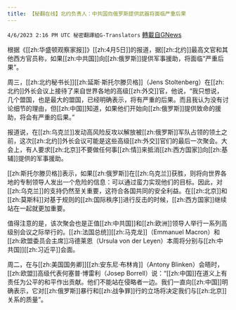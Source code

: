 ```yaml
---
title: 【秘翻在线】北约负责人：中共国向俄罗斯提供武器将面临严重后果
---
```

`4/6/2023 2:16 PM UTC 秘密翻譯組G-Translators` [轉載自GNews](https://gnews.org/articles/1076141)

根据《[[zh:华盛顿观察家报]]》[[zh:4月5日]]的报道，据[[zh:北约]]最高文官和其他西方官员称，如果[[zh:中共国]]向[[zh:俄罗斯]]提供军事援助，将面临“严重后果”。

周三，[[zh:北约秘书长]][[zh:延斯·斯托尔滕贝格]]（Jens Stoltenberg）在[[zh:北约]]外长会议上接待了来自世界各地的高级[[zh:外交]]官，他说，“我只想说，几个盟国，也是最大的盟国，已经明确表示，将有严重的后果。而且我认为没有讨论细节的理由，但[[zh:中国]]知道，如果他们开始向[[zh:俄罗斯]]提供致命的援助，将会有严重的后果。”

报道说，在[[zh:乌克兰]]发动高风险反攻以解放被[[zh:俄罗斯]]军队占领的领土之前，这次[[zh:北约]]外长会议可能是这些高级[[zh:外交]]官们的最后一次聚会。大会上，有人要求[[zh:北京]]不要做任何事[[zh:情]]来抵消[[zh:西方国家]]向[[zh:基辅]]提供的军事援助。

[[zh:斯托尔滕贝格]]表示，如果[[zh:俄罗斯]]在[[zh:乌克兰]]获胜，则将向世界各地的专制领导人发出一个危险的信息：可以通过蛮力实现他们的目标。因此，对[[zh:乌克兰]]的支持仍然至关重要，这符合各国共同的安全利益。在[[zh:北京]]和[[zh:莫斯科]]对基于规则的[[zh:国际秩序]]进行反击的时候，[[zh:西方国家]]继续站在一起就更加重要。

值得注意的是，该次聚会也是正值[[zh:中共国]]和[[zh:欧洲]]领导人举行一系列高级别会议之际举行的。[[zh:法国总统]][[zh:马克龙]]（Emmanuel Macron）和[[zh:欧盟委员会主席]]冯德莱恩（Ursula von der Leyen）本周将分别与[[zh:中共国]][[zh:习近平]]会面。

周二，在与[[zh:美国国务卿]][[zh:安东尼·布林肯]]（Antony Blinken）会晤时，[[zh:欧盟]]高级代表何塞普·博雷利（Josep Borrell）说：“[[zh:中国]]在道义上有责任为公平的和平作出贡献。他们不能站在侵略者一边。我们一直向[[zh:中国]]明确表示，它对[[zh:俄罗斯]]暴行和[[zh:战争罪]]行的立场将决定我们与[[zh:北京]]关系的质量”。
